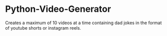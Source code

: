 # Python-Video-Generator
 Creates a maximum of 10 videos at a time containing dad jokes in the format of youtube shorts or instagram reels.
